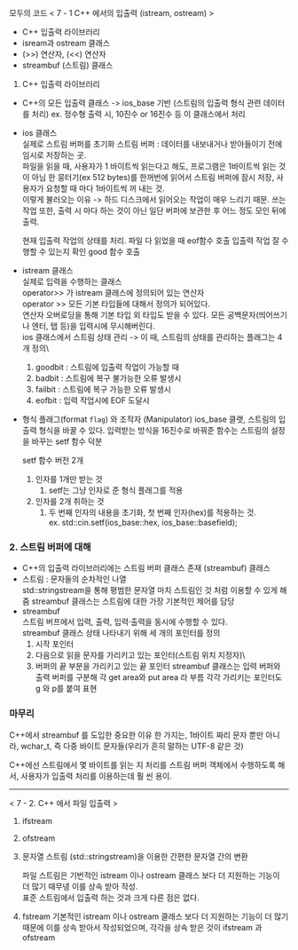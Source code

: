모두의 코드 
< 7 - 1 C++ 에서의 입출력 (istream, ostream) >

- C++ 입출력 라이브러리
- isream과 ostream 클래스
- (>>) 연산자, (<<) 연산자
- streambuf (스트림) 클래스

1. C++ 입출력 라이브러리
- C++의 모든 입출력 클래스 -> ios_base 기반 (스트림의 입출력 형식 관련 데이터를 처리)
	ex. 정수형 출력 시, 10진수 or 16진수 등 이 클래스에서 처리

- ios 클래스\
	실제로 스트림 버퍼를 초기화
	스트림 버퍼 : 데이터를 내보내거나 받아들이기 전에 임시로 저장하는 곳.\
	파일을 읽을 때, 사용자가 1 바이트씩 읽는다고 해도, 프로그램은 1바이트씩 읽는 것이 아님
	한 뭉터기(ex 512 bytes)를 한꺼번에 읽어서 스트림 버퍼에 잠시 저장, 사용자가 요청할 때 마다 1바이트씩 꺼 내는 것.\
	이렇게 불러오는 이유 -> 하드 디스크에서 읽어오는 작업이 매우 느리기 때문.
	쓰는 작업 또한, 출력 시 마다 하는 것이 아닌 일단 버퍼에 보관한 후 어느 정도 모인 뒤에 출력.

	현재 입출력 작업의 상태를 처리.
	파일 다 읽었을 때 eof함수 호출
	입출력 작업 잘 수행할 수 있는지 확인 good 함수 호출

- istream 클래스\
	실제로 입력을 수행하는 클래스\
	operator>> 가 istream 클래스에 정의되어 있는 연산자\
	operator >> 모든 기본 타입들에 대해서 정의가 되어있다.\
	연산자 오버로딩을 통해 기본 타입 외 타입도 받을 수 있다.
	모든 공백문자(띄어쓰기나 엔터, 탭 등)을 입력시에 무시해버린다.\
	ios 클래스에서 스트림 상태 관리 -> 이 때,
	스트림의 상태를 관리하는 플래그는 4개 정의\
	1. goodbit : 스트림에 입출력 작업이 가능할 때
	2. badbit : 스트림에 복구 불가능한 오류 발생시
	3. failbit : 스트림에 복구 가능한 오류 발생시
	4. eofbit : 입력 작업시에 EOF 도달시

- 형식 플래그(format `flag`) 와 조작자 (Manipulator)
ios_base 클랫, 스트림의 입출력 형식을 바꿀 수 있다.
입력받는 방식을 16진수로 바꿔준 함수는 스트림의 설정을 바꾸는 setf 함수 덕분

	setf 함수 버전 2개
	1. 인자를 1개만 받는 것
		1.  setf는 그냥 인자로 준 형식 플래그를 적용
	2. 인자를 2개 취하는 것
		1. 두 번째 인자의 내용을 초기화, 첫 번째 인자(hex)를 적용하는 것.\
		ex. std::cin.setf(ios_base::hex, ios_base::basefield);

### 2. 스트림 버퍼에 대해
- C++의 입출력 라이브러리에는 스트림 버퍼 클래스 존재 (streambuf) 클래스
- 스트림 : 문자들의 순차적인 나열\
	std::stringstream을 통해 평범한 문자열 마치 스트림인 것 처럼 이용할 수 있게 해줌
	streambuf 클래스는 스트림에 대한 가장 기본적인 제어를 담당
- streambuf\
	스트림 버프에서 입력, 출력, 입력·출력을 동시에 수행할 수 있다.\
	streambuf 클래스 상태 나타내기 위해 세 개의 포인터를 정의
	1. 시작 포인터
	2. 다음으로 읽을 문자를 가리키고 있는 포인터(스트림 위치 지정자)\
	3. 버퍼의 끝 부분을 가리키고 있는 끝 포인터
	streambuf 클래스는 입력 버퍼와 출력 버퍼를 구분해 각 get area와 put area 라 부름
	각각 가리키는 포인터도 g 와 p를 붙여 표현

### 마무리
C++에서 streambuf 를 도입한 중요한 이유 한 가지는, 1바이트 짜리 문자 뿐만 아니라, wchar_t, 즉 다중 바이트 문자들(우리가 흔히 말하는 UTF-8 같은 것)

C++에선 스트림에서 몇 바이트를 읽는 지 처리를 스트림 버퍼 객체에서 수행하도록 해서, 사용자가 입출력 처리를 이용하는데 훨 씬 용이.

---
< 7 - 2. C++ 에서 파일 입출력 >
1. ifstream
2. ofstream
3. 문자열 스트림 (std::stringstream)을 이용한 간편한 문자열 간의 변환

	파일 스트림은 기번적인 istream 이나 ostream 클래스 보다 더 지원하는 기능이 더 많기 때무넹 이를 상속 받아 작성.\
	표준 스트림에서 입출력 하는 것과 크게 다른 점은 없다.

1. fstream
	기본적인 istream 이나 ostream 클래스 보다 더 지원하는 기능이 더 많기 때문에 이를 상속 받아서 작성되었으며, 각각을 상속 받은 것이 ifstream 과 ofstream
	
